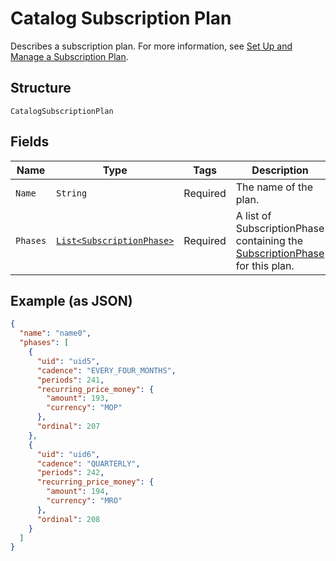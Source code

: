 
# Catalog Subscription Plan

Describes a subscription plan. For more information, see
[Set Up and Manage a Subscription Plan](../../https://developer.squareup.com/docs/subscriptions-api/setup-plan).

## Structure

`CatalogSubscriptionPlan`

## Fields

| Name | Type | Tags | Description | Getter |
|  --- | --- | --- | --- | --- |
| `Name` | `String` | Required | The name of the plan. | String getName() |
| `Phases` | [`List<SubscriptionPhase>`](../../doc/models/subscription-phase.md) | Required | A list of SubscriptionPhase containing the [SubscriptionPhase](../../doc/models/subscription-phase.md) for this plan. | List<SubscriptionPhase> getPhases() |

## Example (as JSON)

```json
{
  "name": "name0",
  "phases": [
    {
      "uid": "uid5",
      "cadence": "EVERY_FOUR_MONTHS",
      "periods": 241,
      "recurring_price_money": {
        "amount": 193,
        "currency": "MOP"
      },
      "ordinal": 207
    },
    {
      "uid": "uid6",
      "cadence": "QUARTERLY",
      "periods": 242,
      "recurring_price_money": {
        "amount": 194,
        "currency": "MRO"
      },
      "ordinal": 208
    }
  ]
}
```

